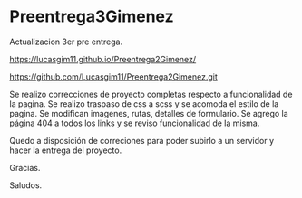 # Preentrega3Gimenez

Actualizacion 3er pre entrega.

https://lucasgim11.github.io/Preentrega2Gimenez/

https://github.com/Lucasgim11/Preentrega2Gimenez.git

Se realizo correcciones de proyecto completas respecto a funcionalidad de la pagina. Se realizo traspaso de css a scss y se acomoda el estilo de la pagina. Se modifican imagenes, rutas, detalles de formulario. Se agrego la página 404 a todos los links y se reviso funcionalidad de la misma. 

Quedo a disposición de correciones para poder subirlo a un servidor y hacer la entrega del proyecto. 

Gracias. 

Saludos. 
